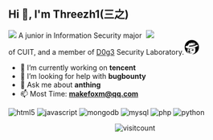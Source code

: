 <h2>Hi 👋, I'm Threezh1(三之)</h1>
<img align='right' src="https://media.giphy.com/media/damUMYvgrroqw2hxSu/giphy.gif" width="230"><img src="https://media.giphy.com/media/WUlplcMpOCEmTGBtBW/giphy.gif" width="30"> A junior in Information Security major of CUIT, and a member of <a href="https://www.d0g3.cn/">D0g3</a> Security Laboratory.<img src="./images/dog_head.png" width="30">

- 🔭 I’m currently working on **tencent**
- 🤔 I’m looking for help with **bugbounty**
- 💬 Ask me about **anthing**
- 📫 Most Time: **makefoxm@qq.com**

<p align="left"><img src="https://devicons.github.io/devicon/devicon.git/icons/html5/html5-original-wordmark.svg" alt="html5" width="30" height="30"/> <img src="https://devicons.github.io/devicon/devicon.git/icons/javascript/javascript-original.svg" alt="javascript" width="30" height="30"/> <img src="https://devicons.github.io/devicon/devicon.git/icons/mongodb/mongodb-original-wordmark.svg" alt="mongodb" width="30" height="30"/> <img src="https://devicons.github.io/devicon/devicon.git/icons/mysql/mysql-original-wordmark.svg" alt="mysql" width="30" height="30"/> <img src="https://devicons.github.io/devicon/devicon.git/icons/php/php-original.svg" alt="php" width="30" height="30"/> <img src="https://devicons.github.io/devicon/devicon.git/icons/python/python-original-wordmark.svg" alt="python" width="30" height="30"/></p><p align="center">

<img src="https://profile-counter.glitch.me/Threezh1/count.svg" alt="visitcount" width="120"/>